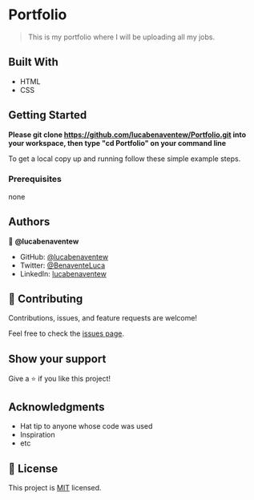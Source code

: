 # Portfolio

> This is my portfolio where I will be uploading all my jobs.

## Built With

- HTML
- CSS


## Getting Started

**Please git clone https://github.com/lucabenaventew/Portfolio.git into your workspace, 
then type "cd Portfolio" on your command line**


To get a local copy up and running follow these simple example steps.

### Prerequisites

none



## Authors

👤 **@lucabenaventew**

- GitHub: [@lucabenaventew](https://github.com/lucabenaventew)
- Twitter: [@BenaventeLuca](https://twitter.com/BenaventeLuca)
- LinkedIn: [lucabenaventew](https://linkedin.com/in/lucabenaventew/)

## 🤝 Contributing

Contributions, issues, and feature requests are welcome!

Feel free to check the [issues page](../../issues/).

## Show your support

Give a ⭐️ if you like this project!

## Acknowledgments

- Hat tip to anyone whose code was used
- Inspiration
- etc

## 📝 License

This project is [MIT](./MIT.md) licensed.
